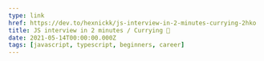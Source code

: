 ```yaml
---
type: link
href: https://dev.to/hexnickk/js-interview-in-2-minutes-currying-2hko
title: JS interview in 2 minutes / Currying 🥘
date: 2021-05-14T00:00:00.000Z
tags: [javascript, typescript, beginners, career]
---
```


